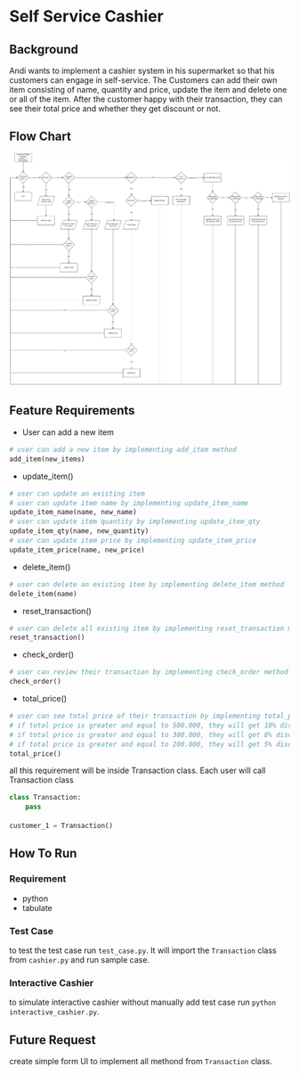 # Self Service Cashier

## Background
Andi wants to implement a cashier system in his supermarket so that his customers can engage in self-service. The Customers can add their own item consisting of name, quantity and price, update the item and delete one or all of the item. After the customer happy with their transaction, they can see their total price and whether they get discount or not.

## Flow Chart
![Flow Chart](./self-service.webp)

## Feature Requirements

- User can add a new item
```python
# user can add a new item by implementing add_item method
add_item(new_items)
```
- update_item()
```python
# user can update an existing item
# user can update item name by implementing update_item_name
update_item_name(name, new_name)
# user can update item quantity by implementing update_item_qty
update_item_qty(name, new_quantity)
# user can update item price by implementing update_item_price
update_item_price(name, new_price)
```
- delete_item()
```python
# user can delete an existing item by implementing delete_item method
delete_item(name)
```
- reset_transaction()
```python
# user can delete all existing item by implementing reset_transaction method
reset_transaction()
```
- check_order()
```python
# user can review their transaction by implementing check_order method
check_order()
```
- total_price()
```python
# user can see total price of their transaction by implementing total_price method
# if total price is greater and equal to 500.000, they will get 10% discount
# if total price is greater and equal to 300.000, they will get 8% discount
# if total price is greater and equal to 200.000, they will get 5% discount
total_price()
```

all this requirement will be inside Transaction class. Each user will call Transaction class
```python
class Transaction:
    pass

customer_1 = Transaction()
```

## How To Run

### Requirement

- python
- tabulate

### Test Case

to test the test case run `test_case.py`. It will import the `Transaction` class from `cashier.py` and run sample case.

### Interactive Cashier

to simulate interactive cashier without manually add test case run `python interactive_cashier.py`.

## Future Request

create simple form UI to implement all methond from `Transaction` class.